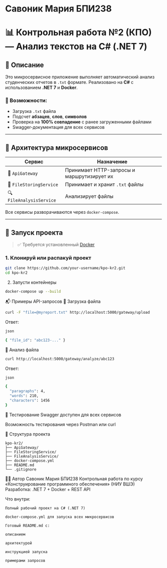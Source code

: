 # Савоник Мария БПИ238
# 📊 Контрольная работа №2 (КПО) — Анализ текстов на C# (.NET 7)

## 📌 Описание

Это микросервисное приложение выполняет автоматический анализ студенческих отчетов в `.txt` формате. Реализовано на **C#** с использованием **.NET 7** и **Docker**.

### 🔧 Возможности:
- Загрузка `.txt` файла
- Подсчет **абзацев**, **слов**, **символов**
- Проверка на **100% совпадение** с ранее загруженными файлами
- Swagger-документация для всех сервисов

---

## 🧱 Архитектура микросервисов

| Сервис               | Назначение                             |
|----------------------|----------------------------------------|
| 🧭 `ApiGateway`         | Принимает HTTP-запросы и маршрутизирует их |
| 📁 `FileStoringService` | Принимает и хранит `.txt` файлы       |
| 🔍 `FileAnalysisService`| Анализирует файлы                     |

Все сервисы разворачиваются через `docker-compose`.

---

## 🚀 Запуск проекта

> ✅ Требуется установленный [Docker](https://www.docker.com/products/docker-desktop)

### 1. Клонируй или распакуй проект

```bash
git clone https://github.com/your-username/kpo-kr2.git
cd kpo-kr2

```

2. Запусти контейнеры
```bash
docker-compose up --build
```

📬 Примеры API-запросов
🔸 Загрузка файла
```bash
curl -F "file=@myreport.txt" http://localhost:5000/gateway/upload
```
Ответ:
```bash
json

{ "file_id": "abc123-..." }
```
🔸 Анализ файла
```bash
curl http://localhost:5000/gateway/analyze/abc123
```
Ответ:
```bash
json

{
  "paragraphs": 4,
  "words": 210,
  "characters": 1456
}
```
🧪 Тестирование
Swagger доступен для всех сервисов

Возможность тестирования через Postman или curl

📁 Структура проекта
```
kpo-kr2/
├── ApiGateway/
├── FileStoringService/
├── FileAnalysisService/
├── docker-compose.yml
├── README.md
└── .gitignore
```

👩‍💻 Автор
Савоник Мария БПИ238
Контрольная работа по курсу
«Конструирование программного обеспечения» (НИУ ВШЭ)
Разработка: .NET 7 + Docker + REST API

Что внутри:
```
Полный рабочий проект на C# (.NET 7)

docker-compose.yml для запуска всех микросервисов

Готовый README.md с:

описанием

архитектурой

инструкцией запуска

примерами запросов

```

